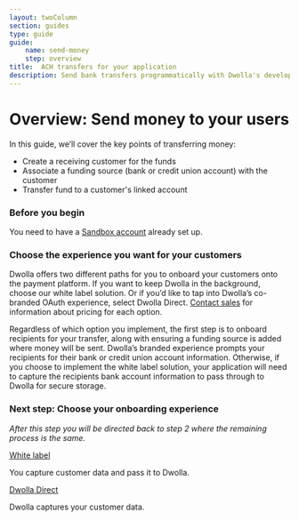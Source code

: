 ```yaml
---
layout: twoColumn
section: guides
type: guide
guide: 
    name: send-money
    step: overview
title:  ACH transfers for your application
description: Send bank transfers programmatically with Dwolla's developer API. 
---
```


# Overview: Send money to your users

In this guide, we’ll cover the key points of transferring money:


- Create a receiving customer for the funds
- Associate a funding source (bank or credit union account) with the customer 
- Transfer fund to a customer's linked account

### Before you begin

You need to have a [Sandbox account](/guides/sandbox-setup) already set up. 

### Choose the experience you want for your customers

Dwolla offers two different paths for you to onboard your customers onto the payment platform. If you want to keep Dwolla in the background, choose our white label solution. Or if you’d like to tap into Dwolla’s co-branded OAuth experience, select Dwolla Direct. [Contact sales](https://www.dwolla.com/contact) for information about pricing for each option. 

Regardless of which option you implement, the first step is to onboard recipients for your transfer, along with ensuring a funding source is added where money will be sent. Dwolla’s branded experience prompts your recipients for their bank or credit union account information. Otherwise, if you choose to implement the white label solution, your application will need to capture the recipients bank account information to pass through to Dwolla for secure storage.

### Next step: Choose your onboarding experience

*After this step you will be directed back to step 2 where the remaining process is the same.*
<nav class="decision-nav">
    <div>
        <a href="01-white-label-onboarding.html">
            <div class="icon-decision-nav-white-label"></div>
            White label
        </a>
        <p>You capture customer data and pass it to Dwolla.</p>
    </div>
    <div>
        <a href="01-direct-onboarding.html">
            <div class="icon-decision-nav-direct"></div>
            Dwolla Direct
        </a>
        <p>Dwolla captures your customer data.</p>
    </div>
</nav>
